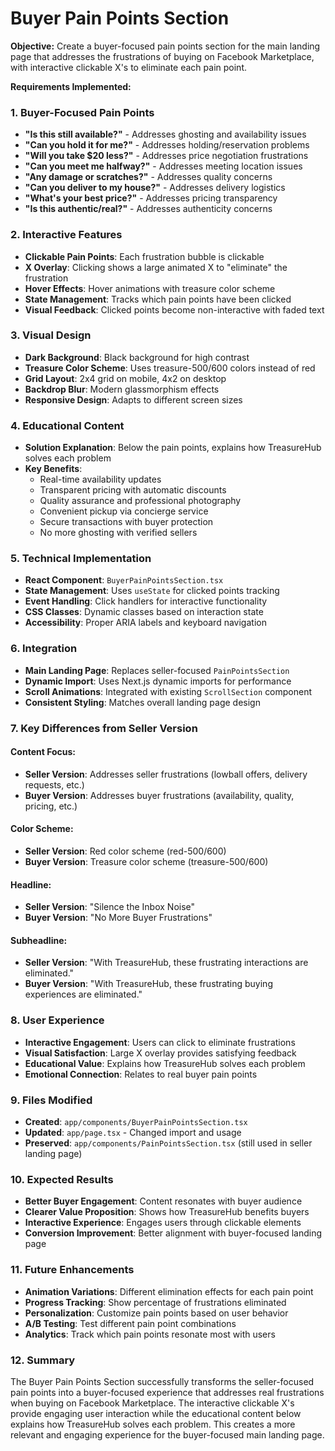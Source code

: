 # Buyer Pain Points Section

**Objective:**
Create a buyer-focused pain points section for the main landing page that addresses the frustrations of buying on Facebook Marketplace, with interactive clickable X's to eliminate each pain point.

**Requirements Implemented:**

### 1. Buyer-Focused Pain Points
- **"Is this still available?"** - Addresses ghosting and availability issues
- **"Can you hold it for me?"** - Addresses holding/reservation problems
- **"Will you take $20 less?"** - Addresses price negotiation frustrations
- **"Can you meet me halfway?"** - Addresses meeting location issues
- **"Any damage or scratches?"** - Addresses quality concerns
- **"Can you deliver to my house?"** - Addresses delivery logistics
- **"What's your best price?"** - Addresses pricing transparency
- **"Is this authentic/real?"** - Addresses authenticity concerns

### 2. Interactive Features
- **Clickable Pain Points**: Each frustration bubble is clickable
- **X Overlay**: Clicking shows a large animated X to "eliminate" the frustration
- **Hover Effects**: Hover animations with treasure color scheme
- **State Management**: Tracks which pain points have been clicked
- **Visual Feedback**: Clicked points become non-interactive with faded text

### 3. Visual Design
- **Dark Background**: Black background for high contrast
- **Treasure Color Scheme**: Uses treasure-500/600 colors instead of red
- **Grid Layout**: 2x4 grid on mobile, 4x2 on desktop
- **Backdrop Blur**: Modern glassmorphism effects
- **Responsive Design**: Adapts to different screen sizes

### 4. Educational Content
- **Solution Explanation**: Below the pain points, explains how TreasureHub solves each problem
- **Key Benefits**: 
  - Real-time availability updates
  - Transparent pricing with automatic discounts
  - Quality assurance and professional photography
  - Convenient pickup via concierge service
  - Secure transactions with buyer protection
  - No more ghosting with verified sellers

### 5. Technical Implementation
- **React Component**: `BuyerPainPointsSection.tsx`
- **State Management**: Uses `useState` for clicked points tracking
- **Event Handling**: Click handlers for interactive functionality
- **CSS Classes**: Dynamic classes based on interaction state
- **Accessibility**: Proper ARIA labels and keyboard navigation

### 6. Integration
- **Main Landing Page**: Replaces seller-focused `PainPointsSection`
- **Dynamic Import**: Uses Next.js dynamic imports for performance
- **Scroll Animations**: Integrated with existing `ScrollSection` component
- **Consistent Styling**: Matches overall landing page design

### 7. Key Differences from Seller Version

#### **Content Focus:**
- **Seller Version**: Addresses seller frustrations (lowball offers, delivery requests, etc.)
- **Buyer Version**: Addresses buyer frustrations (availability, quality, pricing, etc.)

#### **Color Scheme:**
- **Seller Version**: Red color scheme (red-500/600)
- **Buyer Version**: Treasure color scheme (treasure-500/600)

#### **Headline:**
- **Seller Version**: "Silence the Inbox Noise"
- **Buyer Version**: "No More Buyer Frustrations"

#### **Subheadline:**
- **Seller Version**: "With TreasureHub, these frustrating interactions are eliminated."
- **Buyer Version**: "With TreasureHub, these frustrating buying experiences are eliminated."

### 8. User Experience
- **Interactive Engagement**: Users can click to eliminate frustrations
- **Visual Satisfaction**: Large X overlay provides satisfying feedback
- **Educational Value**: Explains how TreasureHub solves each problem
- **Emotional Connection**: Relates to real buyer pain points

### 9. Files Modified
- **Created**: `app/components/BuyerPainPointsSection.tsx`
- **Updated**: `app/page.tsx` - Changed import and usage
- **Preserved**: `app/components/PainPointsSection.tsx` (still used in seller landing page)

### 10. Expected Results
- **Better Buyer Engagement**: Content resonates with buyer audience
- **Clearer Value Proposition**: Shows how TreasureHub benefits buyers
- **Interactive Experience**: Engages users through clickable elements
- **Conversion Improvement**: Better alignment with buyer-focused landing page

### 11. Future Enhancements
- **Animation Variations**: Different elimination effects for each pain point
- **Progress Tracking**: Show percentage of frustrations eliminated
- **Personalization**: Customize pain points based on user behavior
- **A/B Testing**: Test different pain point combinations
- **Analytics**: Track which pain points resonate most with users

### 12. Summary
The Buyer Pain Points Section successfully transforms the seller-focused pain points into a buyer-focused experience that addresses real frustrations when buying on Facebook Marketplace. The interactive clickable X's provide engaging user interaction while the educational content below explains how TreasureHub solves each problem. This creates a more relevant and engaging experience for the buyer-focused main landing page.

